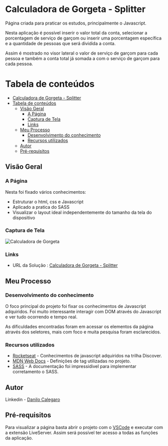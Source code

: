 # Calculadora de Gorgeta - Splitter

Página criada para praticar os estudos, principalmente o Javascript.

Nesta aplicação é possível inserir o valor total da conta, selecionar a porcentagem de serviço de garçom ou inserir uma porcentagem específica e a quantidade de pessoas que será dividida a conta.

Assim é mostrado no visor lateral o valor de serviço de garçom para cada pessoa e também a conta total já somada a com o serviço de garçom para cada pessoa.

# Tabela de conteúdos

- [Calculadora de Gorgeta - Splitter](#calculadora-de-gorgeta---splitter)
- [Tabela de conteúdos](#tabela-de-conteúdos)
  - [Visão Geral](#visão-geral)
    - [A Página](#a-página)
    - [Captura de Tela](#captura-de-tela)
    - [Links](#links)
  - [Meu Processo](#meu-processo)
    - [Desenvolvimento do conhecimento](#desenvolvimento-do-conhecimento)
    - [Recursos utilizados](#recursos-utilizados)
  - [Autor](#autor)
  - [Pré-requisitos](#pré-requisitos)

## Visão Geral

### A Página

Nesta foi fixado vários conhecimentos:

- Estruturar o html, css e Javascript 
- Aplicado a pratica do SASS
- Visualizar o layout ideal independentemente do tamanho da tela do dispositivo

### Captura de Tela

![Calculadora de Gorgeta](https://user-images.githubusercontent.com/33231886/166264318-340cebb5-14bb-4361-b295-97dcd47824d9.jpg)

### Links

- URL da Solução : [Calculadora de Gorgeta - Splitter](https://danilo-tip-calculator.vercel.app/)

## Meu Processo

### Desenvolvimento do conhecimento

O foco principal do projeto foi fixar os conhecimentos de Javascript adquiridos. Foi muito interessante interagir com DOM através do Javascript e ver tudo ocorrendo e tempo real.

As dificuldades encontradas foram em acessar os elementos da página através dos seletores, mais com foco e muita pesquisa foram esclarecidos.

### Recursos utilizados

- [Rocketseat](https://www.rocketseat.com.br/) - Conhecimentos de javascript adquiridos na trilha Discover.
- [MDN Web Docs](https://developer.mozilla.org/) - Definições de tag utilizadas no projeto.
- [SASS](https://sass-lang.com/) - A documentação foi impressidivel para implementar corretamento o SASS.

## Autor

Linkedin - [Danilo Calegaro](https://www.linkedin.com/in/danilo-calegaro/)

## Pré-requisitos

Para visualizar a página basta abrir o projeto com o [VSCode](https://code.visualstudio.com/) e executar com a extensão LiveServer. Assim será possível ter acesso a todas as funções da aplicação.

